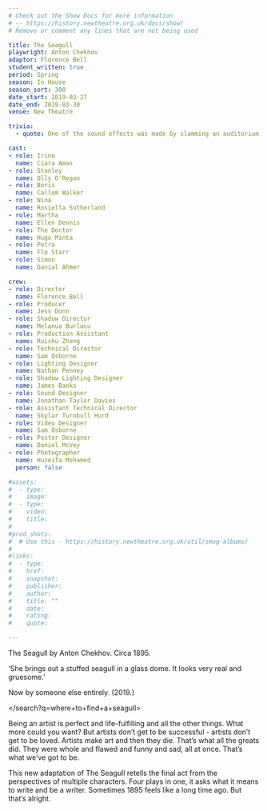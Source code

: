 ```yaml
---
# Check out the Show Docs for more information
# -- https://history.newtheatre.org.uk/docs/show/
# Remove or comment any lines that are not being used

title: The Seagull
playwright: Anton Chekhov
adaptor: Florence Bell
student_written: true
period: Spring
season: In House
season_sort: 300
date_start: 2019-03-27
date_end: 2019-03-30
venue: New Theatre

trivia:
  - quote: One of the sound effects was made by slamming an auditorium chair open.

cast:
- role: Irine
  name: Ciara Amas
- role: Stanley
  name: Olly O'Regan
- role: Boris
  name: Callum Walker
- role: Nina
  name: Rosiella Sutherland
- role: Martha
  name: Ellen Dennis
- role: The Doctor
  name: Hugo Minta
- role: Petra
  name: Flo Starr
- role: Simon
  name: Danial Ahmer

crew:
- role: Director
  name: Florence Bell
- role: Producer
  name: Jess Donn
- role: Shadow Director
  name: Melanua Burlacu
- role: Production Assistant
  name: Ruishu Zhang
- role: Technical Director
  name: Sam Osborne
- role: Lighting Designer
  name: Nathan Penney
- role: Shadow Lighting Designer
  name: James Banks
- role: Sound Designer
  name: Jonathan Taylor Davies
- role: Assistant Technical Director
  name: Skylar Turnbull Hurd
- role: Video Designer
  name: Sam Osborne
- role: Poster Designer
  name: Daniel McVey
- role: Photographer
  name: Huzeifa Mohamed
  person: false

#assets:
#  - type:
#    image:
#  - type:
#    video:
#    title:
#
#prod_shots:
#  # Use this - https://history.newtheatre.org.uk/util/smug-albums/
#
#links:
#  - type:
#    href:
#    snapshot:
#    publisher:
#    author:
#    title: ""
#    date:
#    rating:
#    quote:

---
```


The Seagull by Anton Chekhov. Circa 1895.

‘She brings out a stuffed seagull in a glass dome. It looks very real and gruesome.’

Now by someone else entirely. (2019.)

\</search?q=where+to+find+a+seagull\>

Being an artist is perfect and life-fulfilling and all the other things. What more could you want? But artists don’t get to be successful - artists don’t get to be loved. Artists make art and then they die. That’s what all the greats did. They were whole and flawed and funny and sad, all at once. That’s what we’ve got to be.

This new adaptation of The Seagull retells the final act from the perspectives of multiple characters. Four plays in one, it asks what it means to write and be a writer. Sometimes 1895 feels like a long time ago. But that’s alright.
